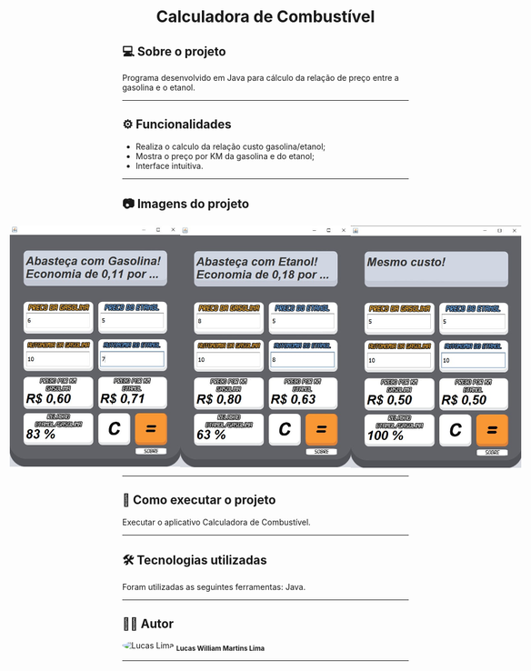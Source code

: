 <h1 align="center">
    Calculadora de Combustível
</h1>

## 💻 Sobre o projeto

<p>Programa desenvolvido em Java para cálculo da relação de preço entre a gasolina e o etanol.</p>

---

## ⚙️ Funcionalidades

- Realiza o calculo da relação custo gasolina/etanol;
- Mostra o preço por KM da gasolina e do etanol;
- Interface intuitiva.


---

## 📷 Imagens do projeto

<p align="center" style="display: flex; align-items: flex-start; justify-content: center;">
  <img alt="NextLevelWeek" title="Imagem - Calculadora de Combustível, Gasolina mais barata" src="assets/screen1.jpg" width="300px">
  <img alt="NextLevelWeek" title="Imagem - Calculadora de Combustível, Etanol mais barato" src="assets/screen2.jpg" width="300px">
  <img alt="NextLevelWeek" title="Imagem - Calculadora de Combustível, Preços iguais" src="assets/screen3.jpg" width="300px">
</p>

---

## 🚀 Como executar o projeto

Executar o aplicativo Calculadora de Combustível.

---

## 🛠 Tecnologias utilizadas

Foram utilizadas as seguintes ferramentas: Java.

---

## 👨‍💻 Autor
 <img style="border-radius: 50%;" src="https://avatars.githubusercontent.com/u/82186618?v=4" width="100px;" alt="Lucas Lima"/>
 <sub><b>Lucas William Martins Lima</b></sub>
 <br />
 
---
